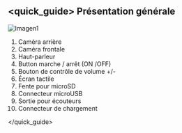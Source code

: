 ## <quick_guide> Présentation générale

![Imagen1](http://static.energysistem.com/images/manuals/42027/53980ea80d774.jpg)

1. Caméra arrière
2. Caméra frontale
3. Haut-parleur
4. Button marche / arrêt (ON /OFF)
5. Bouton de contrôle de volume +/-
6. Écran tactile
7. Fente pour microSD
8. Connecteur microUSB
9. Sortie pour écouteurs
10. Connecteur de chargement

</quick_guide>
